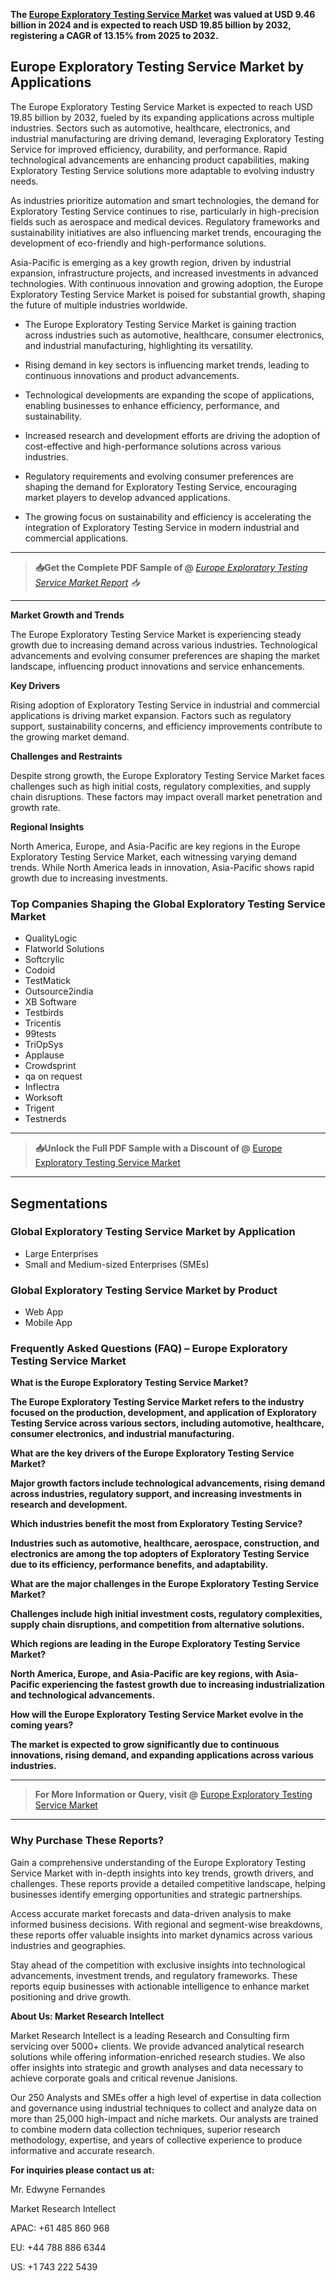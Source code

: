 <p><strong>The <a href="https://www.marketresearchintellect.com/download-sample/?rid=264386&amp;utm_source=Pulse-April-Europe&amp;utm_medium=852">Europe Exploratory Testing Service Market</a> was valued at USD 9.46 billion in 2024 and is expected to reach USD 19.85 billion by 2032, registering a CAGR of 13.15% from 2025 to 2032.</strong></p><h2>Europe Exploratory Testing Service Market by Applications&nbsp;</h2><p><p>The Europe Exploratory Testing Service Market is expected to reach USD 19.85 billion by 2032, fueled by its expanding applications across multiple industries. Sectors such as automotive, healthcare, electronics, and industrial manufacturing are driving demand, leveraging Exploratory Testing Service for improved efficiency, durability, and performance. Rapid technological advancements are enhancing product capabilities, making Exploratory Testing Service solutions more adaptable to evolving industry needs.</p><p>As industries prioritize automation and smart technologies, the demand for Exploratory Testing Service continues to rise, particularly in high-precision fields such as aerospace and medical devices. Regulatory frameworks and sustainability initiatives are also influencing market trends, encouraging the development of eco-friendly and high-performance solutions.</p><p>Asia-Pacific is emerging as a key growth region, driven by industrial expansion, infrastructure projects, and increased investments in advanced technologies. With continuous innovation and growing adoption, the Europe Exploratory Testing Service Market is poised for substantial growth, shaping the future of multiple industries worldwide.</p></p><ul><li><p>The Europe Exploratory Testing Service Market is gaining traction across industries such as automotive, healthcare, consumer electronics, and industrial manufacturing, highlighting its versatility.</p></li><li><p>Rising demand in key sectors is influencing market trends, leading to continuous innovations and product advancements.</p></li><li><p>Technological developments are expanding the scope of applications, enabling businesses to enhance efficiency, performance, and sustainability.</p></li><li><p>Increased research and development efforts are driving the adoption of cost-effective and high-performance solutions across various industries.</p></li><li><p>Regulatory requirements and evolving consumer preferences are shaping the demand for Exploratory Testing Service, encouraging market players to develop advanced applications.</p></li><li><p>The growing focus on sustainability and efficiency is accelerating the integration of Exploratory Testing Service in modern industrial and commercial applications.</p></li></ul><hr /><blockquote><p><strong><span class="font-[700]">📥Get the Complete PDF Sample of @ </span></strong><em><span class="font-[700]"><a href="https://www.marketresearchintellect.com/download-sample/?rid=264386&amp;utm_source=Pulse-April-Europe&amp;utm_medium=852" target="_blank" data-tracking-control-name="article-ssr-frontend-pulse_little-text-block" data-tracking-will-navigate="" data-test-link="">Europe Exploratory Testing Service Market Report</a>&nbsp;📥</span></em></p></blockquote><hr /><p class="" data-start="77" data-end="360"><strong data-start="77" data-end="105">Market Growth and Trends</strong></p><p class="" data-start="77" data-end="360">The Europe Exploratory Testing Service Market is experiencing steady growth due to increasing demand across various industries. Technological advancements and evolving consumer preferences are shaping the market landscape, influencing product innovations and service enhancements.</p><p class="" data-start="362" data-end="606"><strong data-start="362" data-end="377">Key Drivers</strong></p><p class="" data-start="362" data-end="606">Rising adoption of Exploratory Testing Service in industrial and commercial applications is driving market expansion. Factors such as regulatory support, sustainability concerns, and efficiency improvements contribute to the growing market demand.</p><p class="" data-start="608" data-end="849"><strong data-start="608" data-end="637">Challenges and Restraints</strong></p><p class="" data-start="608" data-end="849">Despite strong growth, the Europe Exploratory Testing Service Market faces challenges such as high initial costs, regulatory complexities, and supply chain disruptions. These factors may impact overall market penetration and growth rate.</p><p class="" data-start="851" data-end="1095"><strong data-start="851" data-end="872">Regional Insights</strong></p><p class="" data-start="851" data-end="1095">North America, Europe, and Asia-Pacific are key regions in the Europe Exploratory Testing Service Market, each witnessing varying demand trends. While North America leads in innovation, Asia-Pacific shows rapid growth due to increasing investments.</p><p><h3>Top Companies Shaping the Global Exploratory Testing Service Market </h3><ul><li>QualityLogic</li><li>Flatworld Solutions</li><li>Softcrylic</li><li>Codoid</li><li>TestMatick</li><li>Outsource2india</li><li>XB Software</li><li>Testbirds</li><li>Tricentis</li><li>99tests</li><li>TriOpSys</li><li>Applause</li><li>Crowdsprint</li><li>qa on request</li><li>Inflectra</li><li>Worksoft</li><li>Trigent</li><li>Testnerds</li></ul></p><hr /><blockquote><p><strong>📥Unlock the Full PDF Sample with a Discount of @</strong> <a href="https://www.marketresearchintellect.com/ask-for-discount/?rid=264386&amp;utm_source=Pulse-April-Europe&amp;utm_medium=852">Europe Exploratory Testing Service Market</a></p></blockquote><hr /><p><h2>Segmentations</h2><h3>Global Exploratory Testing Service Market by Application</h3><ul><li>Large Enterprises</li><li>Small and Medium-sized Enterprises (SMEs)</li></ul><h3>Global Exploratory Testing Service Market by Product</h3><ul><li>Web App</li><li>Mobile App</li></ul></p><h3><strong>Frequently Asked Questions (FAQ) &ndash; Europe Exploratory Testing Service Market</strong></h3><p><strong>What is the Europe Exploratory Testing Service Market?</strong></p><p><strong>The Europe Exploratory Testing Service Market refers to the industry focused on the production, development, and application of Exploratory Testing Service across various sectors, including automotive, healthcare, consumer electronics, and industrial manufacturing.</strong></p><p><strong>What are the key drivers of the Europe Exploratory Testing Service Market?</strong></p><p><strong>Major growth factors include technological advancements, rising demand across industries, regulatory support, and increasing investments in research and development.</strong></p><p><strong>Which industries benefit the most from Exploratory Testing Service?</strong></p><p><strong>Industries such as automotive, healthcare, aerospace, construction, and electronics are among the top adopters of Exploratory Testing Service due to its efficiency, performance benefits, and adaptability.</strong></p><p><strong>What are the major challenges in the Europe Exploratory Testing Service Market?</strong></p><p><strong>Challenges include high initial investment costs, regulatory complexities, supply chain disruptions, and competition from alternative solutions.</strong></p><p><strong>Which regions are leading in the Europe Exploratory Testing Service Market?</strong></p><p><strong>North America, Europe, and Asia-Pacific are key regions, with Asia-Pacific experiencing the fastest growth due to increasing industrialization and technological advancements.</strong></p><p><strong>How will the Europe Exploratory Testing Service Market evolve in the coming years?</strong></p><p><strong>The market is expected to grow significantly due to continuous innovations, rising demand, and expanding applications across various industries.</strong></p><hr /><blockquote><p><span class="font-[700]"><strong>For More Information or Query, visit&nbsp;@</strong>&nbsp;</span><span class="font-[700]"><a href="https://www.marketresearchintellect.com/product/global-exploratory-testing-service-market-size-and-forecast/?utm_source=Linkedin&utm_medium=852" target="_blank" data-tracking-control-name="article-ssr-frontend-pulse_little-text-block" data-tracking-will-navigate="" data-test-link="">Europe Exploratory Testing Service Market</a></span></p></blockquote><hr /><h3><strong data-start="0" data-end="31">Why Purchase These Reports?</strong></h3><p class="" data-start="35" data-end="297">Gain a comprehensive understanding of the Europe Exploratory Testing Service Market with in-depth insights into key trends, growth drivers, and challenges. These reports provide a detailed competitive landscape, helping businesses identify emerging opportunities and strategic partnerships.</p><p class="" data-start="299" data-end="540">Access accurate market forecasts and data-driven analysis to make informed business decisions. With regional and segment-wise breakdowns, these reports offer valuable insights into market dynamics across various industries and geographies.</p><p class="" data-start="542" data-end="784">Stay ahead of the competition with exclusive insights into technological advancements, investment trends, and regulatory frameworks. These reports equip businesses with actionable intelligence to enhance market positioning and drive growth.</p><p><strong><span class="font-[700]">About Us: Market Research Intellect</span></strong></p><p><span class="">Market Research Intellect is a leading Research and Consulting firm servicing over 5000+ clients. We provide advanced analytical research solutions while offering information-enriched research studies.&nbsp;</span>We also offer insights into strategic and growth analyses and data necessary to achieve corporate goals and critical revenue Janisions.</p><p><span class="">Our 250 Analysts and SMEs offer a high level of expertise in data collection and governance using industrial techniques to collect and analyze data on more than 25,000 high-impact and niche markets. Our analysts are trained to combine modern data collection techniques, superior research methodology, expertise, and years of collective experience to produce informative and accurate research.</span></p><p><strong>For inquiries please contact us at:</strong></p><p>Mr. Edwyne Fernandes</p><p>Market Research Intellect</p><p>APAC: +61 485 860 968</p><p>EU: +44 788 886 6344</p><p>US: +1 743 222 5439</p>